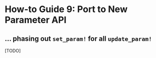 # How-to Guide 9: Port to New Parameter API
## ... phasing out `set_param!` for all `update_param!`

[TODO]
